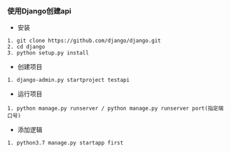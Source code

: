 ### 使用Django创建api
- 安装

```
1. git clone https://github.com/django/django.git
2. cd django
3. python setup.py install
```
- 创建项目

```
1. django-admin.py startproject testapi
```

- 运行项目

```
1. python manage.py runserver / python manage.py runserver port(指定端口号)
```

- 添加逻辑

```
1. python3.7 manage.py startapp first
```